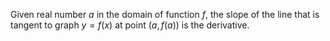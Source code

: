 
Given real number $a$ in the domain of function $f$, the slope of the line that is tangent to graph $y = f(x)$ at point $(a,f(a))$ is the derivative.

